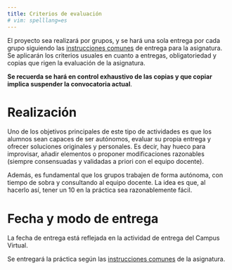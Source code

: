 ```yaml
---
title: Criterios de evaluación
# vim: spelllang=es
---
```


El proyecto sea realizará por grupos, y se hará una sola entrega por cada grupo
siguiendo las [instrucciones comunes][] de entrega para la asignatura. Se
aplicarán los criterios usuales en cuanto a entregas, obligatoriedad y copias
que rigen la evaluación de la asignatura.

**Se recuerda se hará en control exhaustivo de las copias y que copiar implica
suspender la convocatoria actual**.

# Realización

Uno de los objetivos principales de este tipo de actividades es que los alumnos
sean capaces de ser autónomos, evaluar su propia entrega y ofrecer soluciones
originales y personales. Es decir, hay hueco para improvisar, añadir elementos
o proponer modificaciones razonables (siempre consensuadas y validadas a priori
  con el equipo docente).

Además, es fundamental que los grupos trabajen de forma autónoma, con tiempo de
sobra y consultando al equipo docente. La idea es que, al hacerlo así, tener un
10 en la práctica sea razonablemente fácil.

<!-- 
# Puntuación

- GDD: **1 punto**
- Carga y pintado de nivel (tiles): **2 puntos**
- Modos de juego (menú, juego, fin de juego...): **1.5 puntos**
- Movimiento por teclado: **1 puntos**
- Física (o sistema de movimiento): **2 puntos**
- Muertes del jugador: **1 puntos**
- Enemigos: **1 puntos**
- Inicio y fin de nivel: **1 puntos** -->

# Fecha y modo de entrega

La fecha de entrega está reflejada en la actividad de entrega del Campus
Virtual.

Se entregará la práctica según las [instrucciones comunes][] de la asignatura.

[instrucciones comunes]: https://clnznr.github.io/pvli/general/criterios_evaluacion.html
